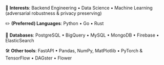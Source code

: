 🚀 **Interests**: Backend Engineering • Data Science • Machine Learning (adversarial robustness & privacy preserving)
  
✏️ **(Preferred) Languages**: Python • Go • Rust

💾 **Databases**: PostgreSQL • BigQuery • MySQL • MongoDB • Firebase • ElasticSearch

🛠️ **Other tools**: FastAPI • Pandas, NumPy, MatPlotlib • PyTorch & TensorFlow • DAGster • Flower
